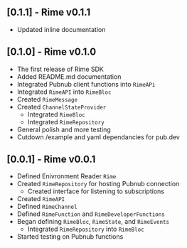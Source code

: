 ## [0.1.1] - Rime v0.1.1

* Updated inline documentation

## [0.1.0] - Rime v0.1.0

* The first release of Rime SDK
* Added README.md documentation
* Integrated Pubnub client functions into `RimeAPi`
* Integrated `RimeAPI` into `RimeBloc`
* Created `RimeMessage`
* Created `ChannelStateProvider`
  * Integrated `RimeBloc`
  * Integrated `RimeRepository`
* General polish and more testing
* Cutdown /example and yaml dependancies for pub.dev

## [0.0.1] - Rime v0.0.1

* Defined Enivronment Reader `Rime`
* Created `RimeRepository` for hosting Pubnub connection
  * Created interface for listening to subscriptions
* Created `RimeAPI`
* Defined `RimeChannel`
* Defined `RimeFunction` and `RimeDeveloperFunctions`
* Began defining `RimeBloc`, `RimeState`, and `RimeEvents`
  * Integrated `RimeRepository` into `RimeBloc`
* Started testing on Pubnub functions

